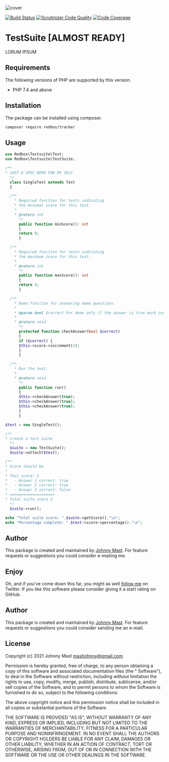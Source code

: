 ![cover](https://user-images.githubusercontent.com/121194/107553910-86e08800-6bd5-11eb-9411-500ca30125f0.png)

[![Build Status](https://travis-ci.com/johnnymast/redbox-testsuite.svg?branch=master)](https://travis-ci.com/johnnymast/redbox-testsuite)
[![Scrutinizer Code Quality](https://scrutinizer-ci.com/g/johnnymast/redbox-testsuite/badges/quality-score.png?b=master)](https://scrutinizer-ci.com/g/johnnymast/redbox-testsuite/?branch=master)
[![Code Coverage](https://scrutinizer-ci.com/g/johnnymast/redbox-testsuite/badges/coverage.png?b=master)](https://scrutinizer-ci.com/g/johnnymast/redbox-testsuite/?branch=master)

# TestSuite [ALMOST READY]

LORUM IPSUM

## Requirements

The following versions of PHP are supported by this version.

+ PHP 7.4 and above

## Installation

The package can be installed using composer.

```bash
composer require redbox/tracker
```

## Usage


```php
use Redbox\Testsuite\Test;
use Redbox\Testsuite\TestSuite;

/**
* JUST A SPEC DEMO FOR MY SELF
  */
  class SingleTest extends Test
  {

  /**
    * Required function for tests indicating
    * the minimal score for this test.
    *
    * @return int
      */
      public function minScore(): int
      {
      return 0;
      }

  /**
    * Required function for tests indicating
    * the maximum score for this test.
    *
    * @return int
      */
      public function maxScore(): int
      {
      return 4;
      }

  /**
    * Demo function for answering demo questions.
    *
    * @param bool $correct For demo only if the answer is true mark correct.
    *
    * @return void
      */
      protected function checkAnswer(bool $correct)
      {
      if ($correct) {
      $this->score->increment(1);
      }
      }

  /**
    * Run the test.
    *
    * @return void
      */
      public function run()
      {
      $this->checkAnswer(true);
      $this->checkAnswer(true);
      $this->checkAnswer(true);
      }
      }

$test = new SingleTest();

/**
* Create a test suite
  */
  $suite = new TestSuite();
  $suite->attach($test);

/**
* Score should be
*
* Test score: 2
*   - Answer 1 correct: true
*   - Answer 2 correct: true
*   - Answer 3 correct: false
* ===================+
* Total suite score 2
  */
  $suite->run();

echo "Total suite score: ".$suite->getScore()."\n";
echo "Percentage complete: ".$test->score->percentage()."\n";
```

## Author

This package is created and maintained by [Johnny Mast](mailto:mastjohnny@gmail.com). For feature requests or suggestions you could consider
e-mailing me.

## Enjoy

Oh, and if you've come down this far, you might as well [follow me](https://twitter.com/mastjohnny) on Twitter. If you like this software
please consider giving it a start rating on GitHub.

## Author

This package is created and maintained by [Johnny Mast](mailto:mastjohnny@gmail.com). For feature requests or suggestions you could consider
sending me an e-mail.

## License

Copyright (c) 2021 Johnny Mast <mastjohnny@gmail.com>

Permission is hereby granted, free of charge, to any person obtaining a copy of this software and associated documentation files (the "
Software"), to deal in the Software without restriction, including without limitation the rights to use, copy, modify, merge, publish,
distribute, sublicense, and/or sell copies of the Software, and to permit persons to whom the Software is furnished to do so, subject to the
following conditions:

The above copyright notice and this permission notice shall be included in all copies or substantial portions of the Software.

THE SOFTWARE IS PROVIDED "AS IS", WITHOUT WARRANTY OF ANY KIND, EXPRESS OR IMPLIED, INCLUDING BUT NOT LIMITED TO THE WARRANTIES OF
MERCHANTABILITY, FITNESS FOR A PARTICULAR PURPOSE AND NONINFRINGEMENT. IN NO EVENT SHALL THE AUTHORS OR COPYRIGHT HOLDERS BE LIABLE FOR ANY
CLAIM, DAMAGES OR OTHER LIABILITY, WHETHER IN AN ACTION OF CONTRACT, TORT OR OTHERWISE, ARISING FROM, OUT OF OR IN CONNECTION WITH THE
SOFTWARE OR THE USE OR OTHER DEALINGS IN THE SOFTWARE.
